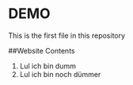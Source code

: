 # DEMO

This is the first file in this repository 

##Website Contents
1. Lul ich bin dumm
2. Lul ich bin noch dümmer 
